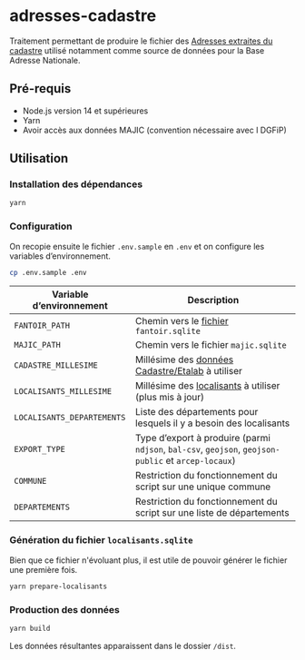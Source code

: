 # adresses-cadastre

Traitement permettant de produire le fichier des [Adresses extraites du cadastre](https://www.data.gouv.fr/fr/datasets/adresses-extraites-du-cadastre/) utilisé notamment comme source de données pour la Base Adresse Nationale.

## Pré-requis

- Node.js version 14 et supérieures
- Yarn
- Avoir accès aux données MAJIC (convention nécessaire avec l DGFiP)

## Utilisation

### Installation des dépendances

```bash
yarn
```

### Configuration

On recopie ensuite le fichier `.env.sample` en `.env` et on configure les variables d’environnement.

```bash
cp .env.sample .env
```

| Variable d’environnement | Description |
| --- | --- |
| `FANTOIR_PATH` | Chemin vers le [fichier](https://adresse.data.gouv.fr/data/db/fantoir/) `fantoir.sqlite` |
| `MAJIC_PATH` | Chemin vers le fichier `majic.sqlite` |
| `CADASTRE_MILLESIME` | Millésime des [données Cadastre/Etalab](https://cadastre.data.gouv.fr/datasets/cadastre-etalab) à utiliser |
| `LOCALISANTS_MILLESIME` | Millésime des [localisants](https://cadastre.data.gouv.fr/data/ign-localisants/) à utiliser (plus mis à jour) |
| `LOCALISANTS_DEPARTEMENTS` | Liste des départements pour lesquels il y a besoin des localisants |
| `EXPORT_TYPE` | Type d’export à produire (parmi `ndjson`, `bal-csv`, `geojson`, `geojson-public` et `arcep-locaux`) |
| `COMMUNE` | Restriction du fonctionnement du script sur une unique commune |
| `DEPARTEMENTS` | Restriction du fonctionnement du script sur une liste de départements |

### Génération du fichier `localisants.sqlite`

Bien que ce fichier n'évoluant plus, il est utile de pouvoir générer le fichier une première fois.

```bash
yarn prepare-localisants
```

### Production des données

```bash
yarn build
```

Les données résultantes apparaissent dans le dossier `/dist`.
